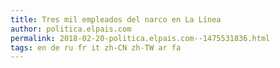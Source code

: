 ```yaml
---
title: Tres mil empleados del narco en La Línea
author: politica.elpais.com
permalink: 2018-02-20-politica.elpais.com--1475531836.html
tags: en de ru fr it zh-CN zh-TW ar fa
---
```


